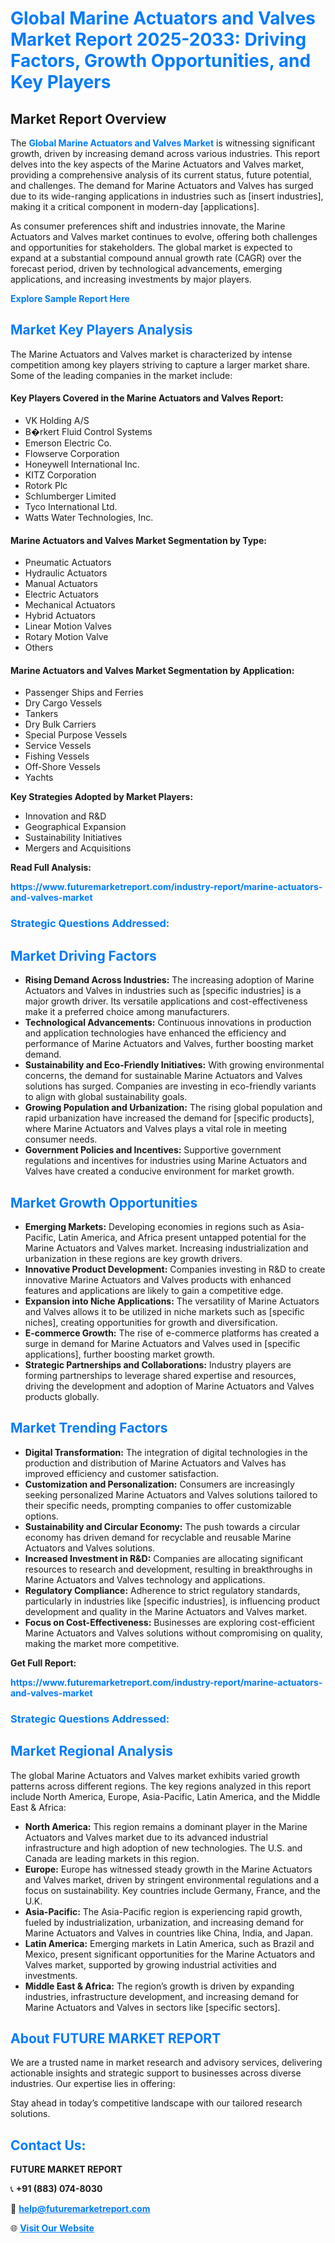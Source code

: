 <h1 style="color: #007BFF;">Global Marine Actuators and Valves Market Report 2025-2033: Driving Factors, Growth Opportunities, and Key Players</h1>

<section id="overview">
<h2>Market Report Overview</h2>
<p>The <a href="https://www.futuremarketreport.com/industry-report/marine-actuators-and-valves-market" style="color: #007BFF; text-decoration: none;"><strong>Global Marine Actuators and Valves Market</strong></a> is witnessing significant growth, driven by increasing demand across various industries. This report delves into the key aspects of the Marine Actuators and Valves market, providing a comprehensive analysis of its current status, future potential, and challenges. The demand for Marine Actuators and Valves has surged due to its wide-ranging applications in industries such as [insert industries], making it a critical component in modern-day [applications].</p>
<p>As consumer preferences shift and industries innovate, the Marine Actuators and Valves market continues to evolve, offering both challenges and opportunities for stakeholders. The global market is expected to expand at a substantial compound annual growth rate (CAGR) over the forecast period, driven by technological advancements, emerging applications, and increasing investments by major players.</p>
</section>

<section id="overview">
<p><a href="https://www.futuremarketreport.com/request-sample/reportId=44238" style="color: #007BFF; text-decoration: none;"><strong>Explore Sample Report Here</strong></a></p>
</section>

<section id="key-players">
<h2 style="color: #007BFF;">Market Key Players Analysis</h2>
<p>The Marine Actuators and Valves market is characterized by intense competition among key players striving to capture a larger market share. Some of the leading companies in the market include:</p>
<h4>Key Players Covered in the Marine Actuators and Valves Report:</h4>
<ul><li>VK Holding A/S</li><li>B�rkert Fluid Control Systems</li><li>Emerson Electric Co.</li><li>Flowserve Corporation</li><li>Honeywell International Inc.</li><li>KITZ Corporation</li><li>Rotork Plc</li><li>Schlumberger Limited</li><li>Tyco International Ltd.</li><li>Watts Water Technologies, Inc.</li></ul>
<h4>Marine Actuators and Valves Market Segmentation by Type:</h4>
<ul><li>Pneumatic Actuators</li><li>Hydraulic Actuators</li><li>Manual Actuators</li><li>Electric Actuators</li><li>Mechanical Actuators</li><li>Hybrid Actuators</li><li>Linear Motion Valves</li><li>Rotary Motion Valve</li><li>Others</li></ul>

<h4>Marine Actuators and Valves Market Segmentation by Application:</h4>
<ul><li>Passenger Ships and Ferries</li><li>Dry Cargo Vessels</li><li>Tankers</li><li>Dry Bulk Carriers</li><li>Special Purpose Vessels</li><li>Service Vessels</li><li>Fishing Vessels</li><li>Off-Shore Vessels</li><li>Yachts</li></ul>
<p><strong>Key Strategies Adopted by Market Players:</strong></p>
<ul>
<li>Innovation and R&D</li>
<li>Geographical Expansion</li>
<li>Sustainability Initiatives</li>
<li>Mergers and Acquisitions</li>
</ul>
</section>

<section>
<p><strong>Read Full Analysis: </strong></p><a href="https://www.futuremarketreport.com/industry-report/marine-actuators-and-valves-market" style="color: #007BFF; text-decoration: none;"><strong>https://www.futuremarketreport.com/industry-report/marine-actuators-and-valves-market</strong></a>
<h3 style="color: #007BFF;">Strategic Questions Addressed:</h3>
</section>

<section id="driving-factors">
<h2 style="color: #007BFF;">Market Driving Factors</h2>
<ul>
<li><strong>Rising Demand Across Industries:</strong> The increasing adoption of Marine Actuators and Valves in industries such as [specific industries] is a major growth driver. Its versatile applications and cost-effectiveness make it a preferred choice among manufacturers.</li>
<li><strong>Technological Advancements:</strong> Continuous innovations in production and application technologies have enhanced the efficiency and performance of Marine Actuators and Valves, further boosting market demand.</li>
<li><strong>Sustainability and Eco-Friendly Initiatives:</strong> With growing environmental concerns, the demand for sustainable Marine Actuators and Valves solutions has surged. Companies are investing in eco-friendly variants to align with global sustainability goals.</li>
<li><strong>Growing Population and Urbanization:</strong> The rising global population and rapid urbanization have increased the demand for [specific products], where Marine Actuators and Valves plays a vital role in meeting consumer needs.</li>
<li><strong>Government Policies and Incentives:</strong> Supportive government regulations and incentives for industries using Marine Actuators and Valves have created a conducive environment for market growth.</li>
</ul>
</section>

<section id="growth-opportunities">
<h2 style="color: #007BFF;">Market Growth Opportunities</h2>
<ul>
<li><strong>Emerging Markets:</strong> Developing economies in regions such as Asia-Pacific, Latin America, and Africa present untapped potential for the Marine Actuators and Valves market. Increasing industrialization and urbanization in these regions are key growth drivers.</li>
<li><strong>Innovative Product Development:</strong> Companies investing in R&D to create innovative Marine Actuators and Valves products with enhanced features and applications are likely to gain a competitive edge.</li>
<li><strong>Expansion into Niche Applications:</strong> The versatility of Marine Actuators and Valves allows it to be utilized in niche markets such as [specific niches], creating opportunities for growth and diversification.</li>
<li><strong>E-commerce Growth:</strong> The rise of e-commerce platforms has created a surge in demand for Marine Actuators and Valves used in [specific applications], further boosting market growth.</li>
<li><strong>Strategic Partnerships and Collaborations:</strong> Industry players are forming partnerships to leverage shared expertise and resources, driving the development and adoption of Marine Actuators and Valves products globally.</li>
</ul>
</section>

<section id="trending-factors">
<h2 style="color: #007BFF;">Market Trending Factors</h2>
<ul>
<li><strong>Digital Transformation:</strong> The integration of digital technologies in the production and distribution of Marine Actuators and Valves has improved efficiency and customer satisfaction.</li>
<li><strong>Customization and Personalization:</strong> Consumers are increasingly seeking personalized Marine Actuators and Valves solutions tailored to their specific needs, prompting companies to offer customizable options.</li>
<li><strong>Sustainability and Circular Economy:</strong> The push towards a circular economy has driven demand for recyclable and reusable Marine Actuators and Valves solutions.</li>
<li><strong>Increased Investment in R&D:</strong> Companies are allocating significant resources to research and development, resulting in breakthroughs in Marine Actuators and Valves technology and applications.</li>
<li><strong>Regulatory Compliance:</strong> Adherence to strict regulatory standards, particularly in industries like [specific industries], is influencing product development and quality in the Marine Actuators and Valves market.</li>
<li><strong>Focus on Cost-Effectiveness:</strong> Businesses are exploring cost-efficient Marine Actuators and Valves solutions without compromising on quality, making the market more competitive.</li>
</ul>
</section>

<section>
<p><strong>Get Full Report: </strong></p><a href="https://www.futuremarketreport.com/industry-report/marine-actuators-and-valves-market" style="color: #007BFF; text-decoration: none;"><strong>https://www.futuremarketreport.com/industry-report/marine-actuators-and-valves-market</strong></a>
<h3 style="color: #007BFF;">Strategic Questions Addressed:</h3>
</section>


<section id="regional-analysis">
<h2 style="color: #007BFF;">Market Regional Analysis</h2>
<p>The global Marine Actuators and Valves market exhibits varied growth patterns across different regions. The key regions analyzed in this report include North America, Europe, Asia-Pacific, Latin America, and the Middle East & Africa:</p>
<ul>
<li><strong>North America:</strong> This region remains a dominant player in the Marine Actuators and Valves market due to its advanced industrial infrastructure and high adoption of new technologies. The U.S. and Canada are leading markets in this region.</li>
<li><strong>Europe:</strong> Europe has witnessed steady growth in the Marine Actuators and Valves market, driven by stringent environmental regulations and a focus on sustainability. Key countries include Germany, France, and the U.K.</li>
<li><strong>Asia-Pacific:</strong> The Asia-Pacific region is experiencing rapid growth, fueled by industrialization, urbanization, and increasing demand for Marine Actuators and Valves in countries like China, India, and Japan.</li>
<li><strong>Latin America:</strong> Emerging markets in Latin America, such as Brazil and Mexico, present significant opportunities for the Marine Actuators and Valves market, supported by growing industrial activities and investments.</li>
<li><strong>Middle East & Africa:</strong> The region’s growth is driven by expanding industries, infrastructure development, and increasing demand for Marine Actuators and Valves in sectors like [specific sectors].</li>
</ul>
</section>

<footer>
<h2 style="color: #007BFF;">About FUTURE MARKET REPORT</h2>
<p>We are a trusted name in market research and advisory services, delivering actionable insights and strategic support to businesses across diverse industries. Our expertise lies in offering:</p>

<p>Stay ahead in today’s competitive landscape with our tailored research solutions.</p>

<h2 style="color: #007BFF;">Contact Us:</h2>
<p><strong>FUTURE MARKET REPORT</strong></p>
<p>📞 <strong>+91 (883) 074-8030</strong></p>
<p>📧 <strong><a href="mailto:help@futuremarketreport.com" style="color: #007BFF;">help@futuremarketreport.com</a></strong></p>
<p>🌐 <strong><a href="https://www.futuremarketreport.com/" style="color: #007BFF;">Visit Our Website</a></strong></p>
</footer>